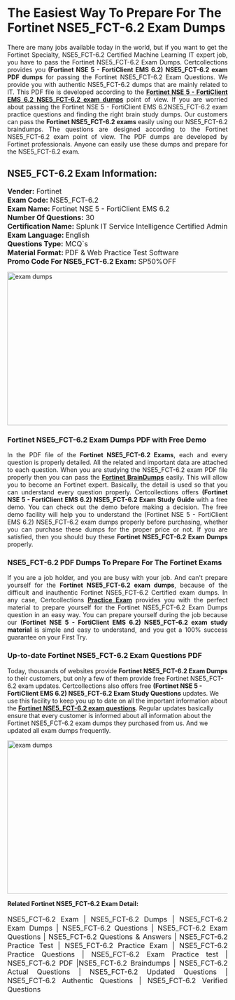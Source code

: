 <h1>The Easiest Way To Prepare For The Fortinet NSE5_FCT-6.2 Exam Dumps</h1> <p style="text-align:justify">There are many jobs available today in the world, but if you want to get the Fortinet Specialty, NSE5_FCT-6.2 Certified Machine Learning IT expert job, you have to pass the Fortinet NSE5_FCT-6.2 Exam Dumps. Certcollections provides you <strong>(Fortinet NSE 5 - FortiClient EMS 6.2) NSE5_FCT-6.2 exam PDF dumps</strong> for passing the Fortinet NSE5_FCT-6.2 Exam Questions. We provide you with authentic NSE5_FCT-6.2 dumps that are mainly related to IT. This PDF file is developed according to the <a href="https://www.certsofficial.com/fortinet/nse5_fct-6.2-questions"><strong>Fortinet NSE 5 - FortiClient EMS 6.2 NSE5_FCT-6.2 exam dumps</strong></a> point of view. If you are worried about passing the Fortinet NSE 5 - FortiClient EMS 6.2NSE5_FCT-6.2 exam practice questions and finding the right brain study dumps. Our customers can pass the <strong>Fortinet NSE5_FCT-6.2 exams </strong>easily using our NSE5_FCT-6.2 braindumps. The questions are designed according to the Fortinet NSE5_FCT-6.2 exam point of view. The PDF dumps are developed by Fortinet professionals. Anyone can easily use these dumps and prepare for the NSE5_FCT-6.2 exam.</p> <h2><strong>NSE5_FCT-6.2 Exam Information:</strong></h2> <p><span style="font-size:16px"><strong>Vender:</strong> Fortinet<br /> <strong>Exam Code:</strong> NSE5_FCT-6.2<br /> <strong>Exam Name:</strong> Fortinet NSE 5 - FortiClient EMS 6.2<br /> <strong>Number Of Questions:</strong> 30<br /> <strong>Certification Name:</strong> Splunk IT Service Intelligence Certified Admin<br /> <strong>Exam Language: </strong>English<br /> <strong>Questions Type:</strong> MCQ`s<br /> <strong>Material Format: </strong>PDF & Web Practice Test Software<br /> <strong>Promo Code For NSE5_FCT-6.2 Exam:</strong> SP50%OFF</span></p> <p><a href="https://www.certsofficial.com/fortinet/nse5_fct-6.2-questions" rel="no-follow"><img alt="exam dumps" src="https://www.certcollections.com/uploads/content/certsofficial.jpg" style="height:350px; width:750px" /></a></p> <h3><strong>Fortinet NSE5_FCT-6.2 Exam Dumps PDF with Free Demo</strong></h3> <p style="text-align:justify">In the PDF file of the <strong>Fortinet NSE5_FCT-6.2 Exams</strong>, each and every question is properly detailed. All the related and important data are attached to each question. When you are studying the NSE5_FCT-6.2 exam PDF file properly then you can pass the <a href="https://www.certsofficial.com/fortinet-dumps"><strong>Fortinet BrainDumps</strong></a> easily. This will allow you to become an Fortinet expert. Basically, the detail is used so that you can understand every question properly. Certcollections offers <strong>(Fortinet NSE 5 - FortiClient EMS 6.2) NSE5_FCT-6.2 Exam Study Guide</strong> with a free demo. You can check out the demo before making a decision. The free demo facility will help you to understand the (Fortinet NSE 5 - FortiClient EMS 6.2) NSE5_FCT-6.2 exam dumps properly before purchasing, whether you can purchase these dumps for the proper price or not. If you are satisfied, then you should buy these <strong>Fortinet NSE5_FCT-6.2 Exam Dumps</strong> properly.</p> <h3><strong>NSE5_FCT-6.2 PDF Dumps To Prepare For The Fortinet Exams</strong></h3> <p style="text-align:justify">If you are a job holder, and you are busy with your job. And can't prepare yourself for the <strong>Fortinet NSE5_FCT-6.2 exam dumps</strong>, because of the difficult and inauthentic Fortinet NSE5_FCT-6.2 Certified exam dumps. In any case, Certcollections <strong><a href="https://www.certsofficial.com/">Practice Exam</a></strong> provides you with the perfect material to prepare yourself for the Fortinet NSE5_FCT-6.2 Exam Dumps question in an easy way. You can prepare yourself during the job because our <strong>(Fortinet NSE 5 - FortiClient EMS 6.2) NSE5_FCT-6.2 exam study material</strong> is simple and easy to understand, and you get a 100% success guarantee on your First Try.</p> <h3><strong>Up-to-date Fortinet NSE5_FCT-6.2 Exam Questions PDF</strong></h3> <p>Today, thousands of websites provide <strong>Fortinet NSE5_FCT-6.2 Exam Dumps</strong> to their customers, but only a few of them provide free Fortinet NSE5_FCT-6.2 exam updates. Certcollections also offers free <strong>(Fortinet NSE 5 - FortiClient EMS 6.2) NSE5_FCT-6.2 Exam Study Questions</strong> updates. We use this facility to keep you up to date on all the important information about the <a href="https://www.certsofficial.com/fortinet/nse5_fct-6.2-questions"><strong>Fortinet NSE5_FCT-6.2 exam questions</strong></a>. Regular updates basically ensure that every customer is informed about all information about the Fortinet NSE5_FCT-6.2 exam dumps they purchased from us. And we updated all exam dumps frequently.</p> <p><a href="https://www.certsofficial.com/fortinet/nse5_fct-6.2-questions"><img alt="exam dumps " src="https://www.certcollections.com/uploads/content/certsofficial2.jpg" style="height:350px; width:750px" /></a></p> <p style="text-align:justify"><span style="font-size:14px"><strong>Related Fortinet NSE5_FCT-6.2 Exam Detail:</strong></span><br /> <br /> <span style="font-size:16px">NSE5_FCT-6.2 Exam | NSE5_FCT-6.2 Dumps | NSE5_FCT-6.2 Exam Dumps | NSE5_FCT-6.2 Questions | NSE5_FCT-6.2 Exam Questions | NSE5_FCT-6.2 Questions & Answers | NSE5_FCT-6.2 Practice Test | NSE5_FCT-6.2 Practice Exam | NSE5_FCT-6.2 Practice Questions | NSE5_FCT-6.2 Exam Practice test | NSE5_FCT-6.2 PDF |NSE5_FCT-6.2 Braindumps | NSE5_FCT-6.2 Actual Questions | NSE5_FCT-6.2 Updated Questions | NSE5_FCT-6.2 Authentic Questions | NSE5_FCT-6.2 Verified Questions</span></p>
